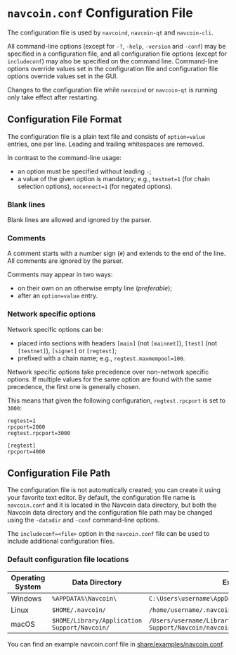 # `navcoin.conf` Configuration File

The configuration file is used by `navcoind`, `navcoin-qt` and `navcoin-cli`.

All command-line options (except for `-?`, `-help`, `-version` and `-conf`) may be specified in a configuration file, and all configuration file options (except for `includeconf`) may also be specified on the command line. Command-line options override values set in the configuration file and configuration file options override values set in the GUI.

Changes to the configuration file while `navcoind` or `navcoin-qt` is running only take effect after restarting.

## Configuration File Format

The configuration file is a plain text file and consists of `option=value` entries, one per line. Leading and trailing whitespaces are removed.

In contrast to the command-line usage:
- an option must be specified without leading `-`;
- a value of the given option is mandatory; e.g., `testnet=1` (for chain selection options), `noconnect=1` (for negated options).

### Blank lines

Blank lines are allowed and ignored by the parser.

### Comments

A comment starts with a number sign (`#`) and extends to the end of the line. All comments are ignored by the parser.

Comments may appear in two ways:
- on their own on an otherwise empty line (_preferable_);
- after an `option=value` entry.

### Network specific options

Network specific options can be:
- placed into sections with headers `[main]` (not `[mainnet]`), `[test]` (not `[testnet]`), `[signet]` or `[regtest]`;
- prefixed with a chain name; e.g., `regtest.maxmempool=100`.

Network specific options take precedence over non-network specific options.
If multiple values for the same option are found with the same precedence, the
first one is generally chosen.

This means that given the following configuration, `regtest.rpcport` is set to `3000`:

```
regtest=1
rpcport=2000
regtest.rpcport=3000

[regtest]
rpcport=4000
```

## Configuration File Path

The configuration file is not automatically created; you can create it using your favorite text editor. By default, the configuration file name is `navcoin.conf` and it is located in the Navcoin data directory, but both the Navcoin data directory and the configuration file path may be changed using the `-datadir` and `-conf` command-line options.

The `includeconf=<file>` option in the `navcoin.conf` file can be used to include additional configuration files.

### Default configuration file locations

Operating System | Data Directory | Example Path
-- | -- | --
Windows | `%APPDATA%\Navcoin\` | `C:\Users\username\AppData\Roaming\Navcoin\navcoin.conf`
Linux | `$HOME/.navcoin/` | `/home/username/.navcoin/navcoin.conf`
macOS | `$HOME/Library/Application Support/Navcoin/` | `/Users/username/Library/Application Support/Navcoin/navcoin.conf`

You can find an example navcoin.conf file in [share/examples/navcoin.conf](../share/examples/navcoin.conf).
